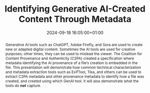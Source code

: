 ---
abstract: Generative AI tools such as ChatGPT, Adobe Firefly, and Sora are used to
  create new or adapted digital content. Sometimes the AI tools are used for creative
  purposes; other times, they can be used to mislead the viewer. The Coalition for
  Content Provenance and Authenticity (C2PA) created a specification where metadata
  identifying the AI provenance of a file’s creation is embedded in the file. This
  presentation will demonstrate how common technical characterization and metadata
  extraction tools such as ExifTool, Tika, and others can be used to extract C2PA
  metadata and other provenance metadata to identify how a file was created, and created
  using which GenAI tool.  It will also demonstrate what the tools do ***not*** capture.
creators:
- Linda Tadic
date: 2024-09-18 16:05:00+01:00
document_url: null
grand_parent: iPRES
institutions: []
keywords:
- information technology for dp
- from document to data
landing_page_url: ''
language: eng
layout: publication
license: other open license
notes_url: https://docs.google.com/document/d/1tm1sitP5zYVYM6s5NoVLPnb0qA0Zyc-Nx0HOj5APixU/edit#heading=h.aar4tupij1po
parent: iPRES 2024
publication_type: tool demo
size: null
slides_url: ''
source_name: iPRES
stream_url: https://www.archief.vlaanderen.be/archief/records/dossiers/5acb210228ce4315ae650812d056a482329eb83ed2dc42398a51505dc153be81/documents/4d45be085fff4ea5afe21bd5121530e941e01b90f3204f9cb130fb3682839751
title: Identifying Generative AI-Created Content Through Metadata
year: 2024
---